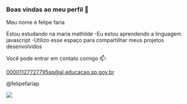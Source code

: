 ### Boas vindas ao meu perfil 🏀

Meu nome é felipe faria

Estou estudando na maria mathilde
-Eu estou aprendendo a linguagem javascript
-Utilizo esse espaço para compartilhar meus projetos desenvolvidos

Você pode entrar em contato comigo 📫: 

00001127727795sp@al.educacao.sp.gov.br

@felipefariap

![]( https://media1.tenor.com/m/JLCoN78uKmoAAAAC/lebron-lebron-james.gif)

